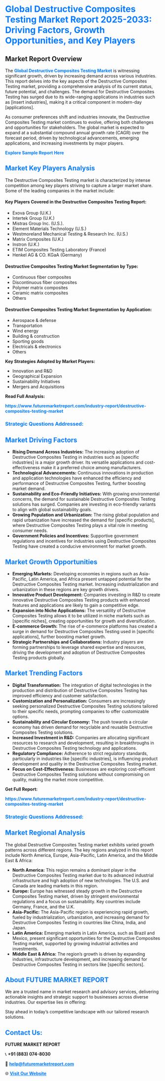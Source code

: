 <h1 style="color: #007BFF;">Global Destructive Composites Testing Market Report 2025-2033: Driving Factors, Growth Opportunities, and Key Players</h1>

<section id="overview">
<h2>Market Report Overview</h2>
<p>The <a href="https://www.futuremarketreport.com/industry-report/destructive-composites-testing-market" style="color: #007BFF; text-decoration: none;"><strong>Global Destructive Composites Testing Market</strong></a> is witnessing significant growth, driven by increasing demand across various industries. This report delves into the key aspects of the Destructive Composites Testing market, providing a comprehensive analysis of its current status, future potential, and challenges. The demand for Destructive Composites Testing has surged due to its wide-ranging applications in industries such as [insert industries], making it a critical component in modern-day [applications].</p>
<p>As consumer preferences shift and industries innovate, the Destructive Composites Testing market continues to evolve, offering both challenges and opportunities for stakeholders. The global market is expected to expand at a substantial compound annual growth rate (CAGR) over the forecast period, driven by technological advancements, emerging applications, and increasing investments by major players.</p>
</section>

<section id="overview">
<p><a href="https://www.futuremarketreport.com/request-sample/reportId=53800" style="color: #007BFF; text-decoration: none;"><strong>Explore Sample Report Here</strong></a></p>
</section>

<section id="key-players">
<h2 style="color: #007BFF;">Market Key Players Analysis</h2>
<p>The Destructive Composites Testing market is characterized by intense competition among key players striving to capture a larger market share. Some of the leading companies in the market include:</p>
<h4>Key Players Covered in the Destructive Composites Testing Report:</h4>
<ul><li>Exova Group (U.K.)</li><li>Intertek Group (U.K.)</li><li>Mistras Group Inc. (U.S.).</li><li>Element Materials Technology (U.S.)</li><li>Westmoreland Mechanical Testing &amp; Research Inc. (U.S.)</li><li>Matrix Composites (U.K.)</li><li>Instron (U.K.)</li><li>ETIM Composites Testing Laboratory (France)</li><li>Henkel AG &amp; CO. KGaA (Germany)</li></ul>
<h4>Destructive Composites Testing Market Segmentation by Type:</h4>
<ul><li>Continuous fiber composites</li><li>Discontinuous fiber composites</li><li>Polymer matrix composites</li><li>Ceramic matrix composites</li><li>Others</li></ul>

<h4>Destructive Composites Testing Market Segmentation by Application:</h4>
<ul><li>Aerospace &amp; defense</li><li>Transportation</li><li>Wind energy</li><li>Building &amp; construction</li><li>Sporting goods</li><li>Electricals &amp; electronics</li><li>Others</li></ul>
<p><strong>Key Strategies Adopted by Market Players:</strong></p>
<ul>
<li>Innovation and R&D</li>
<li>Geographical Expansion</li>
<li>Sustainability Initiatives</li>
<li>Mergers and Acquisitions</li>
</ul>
</section>

<section>
<p><strong>Read Full Analysis: </strong></p><a href="https://www.futuremarketreport.com/industry-report/destructive-composites-testing-market" style="color: #007BFF; text-decoration: none;"><strong>https://www.futuremarketreport.com/industry-report/destructive-composites-testing-market</strong></a>
<h3 style="color: #007BFF;">Strategic Questions Addressed:</h3>
</section>

<section id="driving-factors">
<h2 style="color: #007BFF;">Market Driving Factors</h2>
<ul>
<li><strong>Rising Demand Across Industries:</strong> The increasing adoption of Destructive Composites Testing in industries such as [specific industries] is a major growth driver. Its versatile applications and cost-effectiveness make it a preferred choice among manufacturers.</li>
<li><strong>Technological Advancements:</strong> Continuous innovations in production and application technologies have enhanced the efficiency and performance of Destructive Composites Testing, further boosting market demand.</li>
<li><strong>Sustainability and Eco-Friendly Initiatives:</strong> With growing environmental concerns, the demand for sustainable Destructive Composites Testing solutions has surged. Companies are investing in eco-friendly variants to align with global sustainability goals.</li>
<li><strong>Growing Population and Urbanization:</strong> The rising global population and rapid urbanization have increased the demand for [specific products], where Destructive Composites Testing plays a vital role in meeting consumer needs.</li>
<li><strong>Government Policies and Incentives:</strong> Supportive government regulations and incentives for industries using Destructive Composites Testing have created a conducive environment for market growth.</li>
</ul>
</section>

<section id="growth-opportunities">
<h2 style="color: #007BFF;">Market Growth Opportunities</h2>
<ul>
<li><strong>Emerging Markets:</strong> Developing economies in regions such as Asia-Pacific, Latin America, and Africa present untapped potential for the Destructive Composites Testing market. Increasing industrialization and urbanization in these regions are key growth drivers.</li>
<li><strong>Innovative Product Development:</strong> Companies investing in R&D to create innovative Destructive Composites Testing products with enhanced features and applications are likely to gain a competitive edge.</li>
<li><strong>Expansion into Niche Applications:</strong> The versatility of Destructive Composites Testing allows it to be utilized in niche markets such as [specific niches], creating opportunities for growth and diversification.</li>
<li><strong>E-commerce Growth:</strong> The rise of e-commerce platforms has created a surge in demand for Destructive Composites Testing used in [specific applications], further boosting market growth.</li>
<li><strong>Strategic Partnerships and Collaborations:</strong> Industry players are forming partnerships to leverage shared expertise and resources, driving the development and adoption of Destructive Composites Testing products globally.</li>
</ul>
</section>

<section id="trending-factors">
<h2 style="color: #007BFF;">Market Trending Factors</h2>
<ul>
<li><strong>Digital Transformation:</strong> The integration of digital technologies in the production and distribution of Destructive Composites Testing has improved efficiency and customer satisfaction.</li>
<li><strong>Customization and Personalization:</strong> Consumers are increasingly seeking personalized Destructive Composites Testing solutions tailored to their specific needs, prompting companies to offer customizable options.</li>
<li><strong>Sustainability and Circular Economy:</strong> The push towards a circular economy has driven demand for recyclable and reusable Destructive Composites Testing solutions.</li>
<li><strong>Increased Investment in R&D:</strong> Companies are allocating significant resources to research and development, resulting in breakthroughs in Destructive Composites Testing technology and applications.</li>
<li><strong>Regulatory Compliance:</strong> Adherence to strict regulatory standards, particularly in industries like [specific industries], is influencing product development and quality in the Destructive Composites Testing market.</li>
<li><strong>Focus on Cost-Effectiveness:</strong> Businesses are exploring cost-efficient Destructive Composites Testing solutions without compromising on quality, making the market more competitive.</li>
</ul>
</section>

<section>
<p><strong>Get Full Report: </strong></p><a href="https://www.futuremarketreport.com/industry-report/destructive-composites-testing-market" style="color: #007BFF; text-decoration: none;"><strong>https://www.futuremarketreport.com/industry-report/destructive-composites-testing-market</strong></a>
<h3 style="color: #007BFF;">Strategic Questions Addressed:</h3>
</section>


<section id="regional-analysis">
<h2 style="color: #007BFF;">Market Regional Analysis</h2>
<p>The global Destructive Composites Testing market exhibits varied growth patterns across different regions. The key regions analyzed in this report include North America, Europe, Asia-Pacific, Latin America, and the Middle East & Africa:</p>
<ul>
<li><strong>North America:</strong> This region remains a dominant player in the Destructive Composites Testing market due to its advanced industrial infrastructure and high adoption of new technologies. The U.S. and Canada are leading markets in this region.</li>
<li><strong>Europe:</strong> Europe has witnessed steady growth in the Destructive Composites Testing market, driven by stringent environmental regulations and a focus on sustainability. Key countries include Germany, France, and the U.K.</li>
<li><strong>Asia-Pacific:</strong> The Asia-Pacific region is experiencing rapid growth, fueled by industrialization, urbanization, and increasing demand for Destructive Composites Testing in countries like China, India, and Japan.</li>
<li><strong>Latin America:</strong> Emerging markets in Latin America, such as Brazil and Mexico, present significant opportunities for the Destructive Composites Testing market, supported by growing industrial activities and investments.</li>
<li><strong>Middle East & Africa:</strong> The region’s growth is driven by expanding industries, infrastructure development, and increasing demand for Destructive Composites Testing in sectors like [specific sectors].</li>
</ul>
</section>

<footer>
<h2 style="color: #007BFF;">About FUTURE MARKET REPORT</h2>
<p>We are a trusted name in market research and advisory services, delivering actionable insights and strategic support to businesses across diverse industries. Our expertise lies in offering:</p>

<p>Stay ahead in today’s competitive landscape with our tailored research solutions.</p>

<h2 style="color: #007BFF;">Contact Us:</h2>
<p><strong>FUTURE MARKET REPORT</strong></p>
<p>📞 <strong>+91 (883) 074-8030</strong></p>
<p>📧 <strong><a href="mailto:help@futuremarketreport.com" style="color: #007BFF;">help@futuremarketreport.com</a></strong></p>
<p>🌐 <strong><a href="https://www.futuremarketreport.com/" style="color: #007BFF;">Visit Our Website</a></strong></p>
</footer>